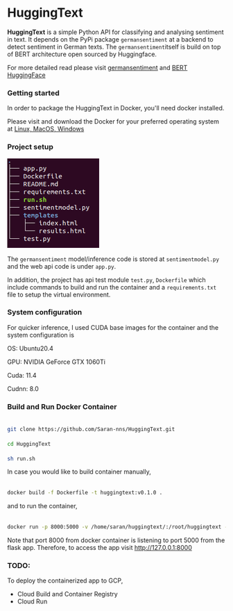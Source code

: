 # HuggingText

**HuggingText** is a simple Python API for classifying and analysing sentiment in text. It depends on the PyPi package `germansentiment` at a backend to detect sentiment in German texts. The `germansentiment`itself is build on top of BERT architecture open sourced by Huggingface. 

For more detailed read please visit [germansentiment](https://pypi.org/project/germansentiment/) and [BERT HuggingFace](https://huggingface.co/transformers/model_doc/bert.html)     

### Getting started

In order to package the HuggingText in Docker, you'll need docker installed.

Please visit and download the Docker for your preferred operating system at [Linux, MacOS, Windows](https://docs.docker.com/get-started/)

### Project setup

![HUggingText directory tree](./imgs/tree.png)

The `germansentiment` model/inference code is stored at `sentimentmodel.py` and the web api code is under `app.py`.

In addition, the project has api test module `test.py`, `Dockerfile` which include commands to build and run the container and a `requirements.txt` file to setup the virtual environment.

### System configuration

For quicker inference, I used CUDA base images for the container and the system configuration is

OS: Ubuntu20.4

GPU: NVIDIA GeForce GTX 1060Ti

Cuda: 11.4

Cudnn: 8.0

### Build and Run Docker Container

```sh

git clone https://github.com/Saran-nns/HuggingText.git

cd HuggingText

sh run.sh

```

In case you would like to build container manually,

```sh

docker build -f Dockerfile -t huggingtext:v0.1.0 .

```
and to run the container,

```sh

docker run -p 8000:5000 -v /home/saran/huggingtext/:/root/huggingtext -ti huggingtext:v0.1.0 /bin/bash -c "cd /root/huggingtext/ && source activate huggingtext && python app.py" 

``` 
Note that port 8000 from docker container is listening to port 5000 from the flask app. Therefore, to access the app visit http://127.0.0.1:8000

### TODO:

To deploy the containerized app to GCP,
  - Cloud Build and Container Registry
  - Cloud Run
